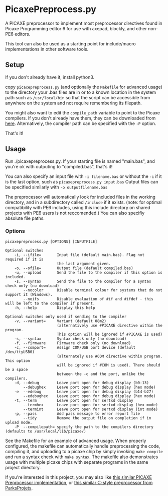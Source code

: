 # PicaxePreprocess.py
A PICAXE preprocessor to implement most preprocessor directives found in Picaxe Programming editor 6 for use with axepad, blockly, and other non-PE6 editors.

This tool can also be used as a starting point for include/macro implementations in other software tools.

## Setup
If you don't already have it, install python3.

copy `picaxepreprocess.py` (and optionally the `Makefile` for advanced usage) to the directory your .bas files are in or to a known location in the system path such as `/usr/local/bin` so that the script can be accessible from anywhere on the system and not require remembering its filepath.

You might also want to edit the `compile_path` variable to point to the Picaxe compilers. If
you don't already have them, they can be downloaded from [here](https://picaxe.com/software/drivers/picaxe-compilers/). Alternatively, the compiler path can be specified with the `-P` option.

That's it!

## Usage
Run ./picaxepreprocess.py.
If your starting file is named "main.bas", and you're ok with outputing to "compiled.bas", that's it!

You can also specify an input file with `-i filename.bas` or without the `-i` if it is the last option, such as `picaxepreprocess.py input.bas`
Output files can be specified similarly with `-o outputfilename.bas`

The preprocessor will automatically look for included files in the working directory, and in a subdirectory called `/include` if it exists. (note: for optimal compatibility with PE6 includes, using this include directory on shared projects with PE6 users is not reccomended.) You can also specifiy absolute file paths.

### Options
```
picaxepreprocess.py [OPTIONS] [INPUTFILE]

Optional switches
    -i, --ifile=       Input file (default main.bas). Flag not required if it is
                       the last argument given.
    -o, --ofile=       Output file (default compiled.bas)
    -u, --upload       Send the file to the compiler if this option is included.
    -s, --syntax       Send the file to the compiler for a syntax check only (no download)
        --nocolor      Disable terminal colour for systems that do not support it (Windows).
        --noifs        Disable evaluation of #if and #ifdef - this will be left to the compiler if present.
    -h, --help         Display this help

Optional switches only used if sending to the compiler
    -v, --variant=     Variant (default 08m2)
                       (alternatively use #PICAXE directive within the program.
                       This option will be ignored if #PICAXE is used)
    -s, --syntax       Syntax check only (no download)
    -f, --firmware     Firmware check only (no download)
    -c, --comport=     Assign COM/USB port device (default /dev/ttyUSB0)
                       (alternately use #COM directive within program. This option
                       will be ignored if #COM is used). There should be a space
                       between the -c and the port, unlike the compilers.
    -d, --debug        Leave port open for debug display (b0-13)
        --debughex     Leave port open for debug display (hex mode)
    -e  --edebug       Leave port open for debug display (b14-b27)
        --edebughex    Leave port open for debug display (hex mode)
    -t, --term         Leave port open for sertxd display
        --termhex      Leave port open for sertxd display (hex mode)
        --termint      Leave port open for sertxd display (int mode)
    -p, --pass         Add pass message to error report file
        --tidy         Remove the output file on completion if in upload mode.
    -P  --compilepath= specify the path to the compilers directory (defaults to /usr/local/lib/picaxe/)
```

See the Makefile for an example of advanced usage. When properly configured, the makefile can automatically handle preprocessing the code, compiling it, and uploading to a picaxe chip by simply invoking `make compile` and run a syntax check with `make syntax`. The makefile also demonstrates usage with multiple picaxe chips with separate programs in the same project directory.

If you're interested in this project, you may also like [this similar PICAXE Preprocessor implementation](https://github.com/jgOhYeah/PICAXE-Libraries-Extras), or  [this similar C-style preprocessor from ParksProjets](https://github.com/ParksProjets/C-Preprocessor).
